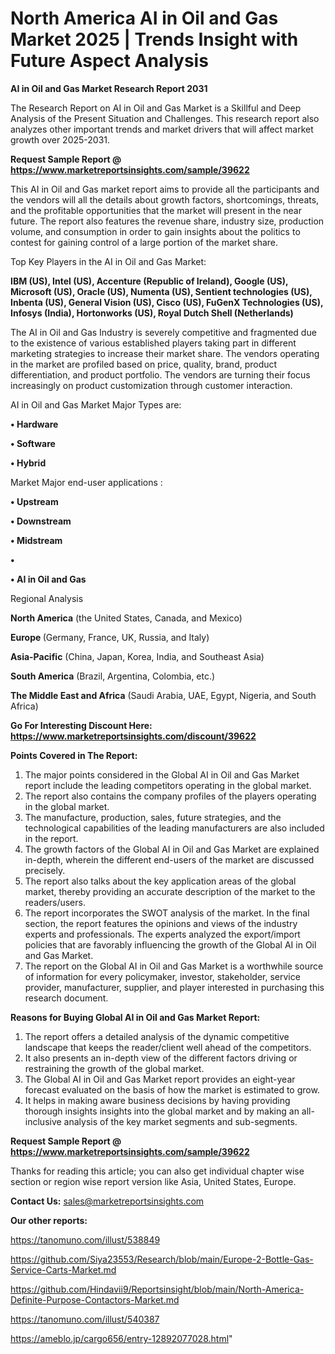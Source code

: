 # North America AI in Oil and Gas Market 2025 | Trends Insight with Future Aspect Analysis

<strong>AI in Oil and Gas Market Research Report 2031</strong>

The Research Report on AI in Oil and Gas Market is a Skillful and Deep Analysis of the Present Situation and Challenges. This research report also analyzes other important trends and market drivers that will affect market growth over 2025-2031.

<strong>Request Sample Report @ <a href=https://www.marketreportsinsights.com/sample/39622>https://www.marketreportsinsights.com/sample/39622</a></strong>

This AI in Oil and Gas market report aims to provide all the participants and the vendors will all the details about growth factors, shortcomings, threats, and the profitable opportunities that the market will present in the near future. The report also features the revenue share, industry size, production volume, and consumption in order to gain insights about the politics to contest for gaining control of a large portion of the market share.

Top Key Players in the AI in Oil and Gas Market:

<strong>IBM (US), Intel (US), Accenture (Republic of Ireland), Google (US), Microsoft (US), Oracle (US), Numenta (US), Sentient technologies (US), Inbenta (US), General Vision (US), Cisco (US), FuGenX Technologies (US), Infosys (India), Hortonworks (US), Royal Dutch Shell (Netherlands)</strong>

The AI in Oil and Gas Industry is severely competitive and fragmented due to the existence of various established players taking part in different marketing strategies to increase their market share. The vendors operating in the market are profiled based on price, quality, brand, product differentiation, and product portfolio. The vendors are turning their focus increasingly on product customization through customer interaction.

AI in Oil and Gas Market Major Types are:

<strong>•  Hardware

•  Software

•  Hybrid</strong>

Market Major end-user applications :

<strong>•  Upstream

•  Downstream

•  Midstream

•  

•  AI in Oil and Gas</strong>

Regional Analysis

</u><strong><b>North America</b></strong> (the United States, Canada, and Mexico)

<strong><b>Europe </b></strong>(Germany, France, UK, Russia, and Italy)

<strong><b>Asia-Pacific</b></strong> (China, Japan, Korea, India, and Southeast Asia)

<strong><b>South America</b></strong> (Brazil, Argentina, Colombia, etc.)

<strong><b>The Middle East and Africa</b></strong> (Saudi Arabia, UAE, Egypt, Nigeria, and South Africa)

<strong>Go For Interesting Discount Here: <a href=https://www.marketreportsinsights.com/discount/39622>https://www.marketreportsinsights.com/discount/39622</a></strong>

<strong>Points Covered in The Report:</strong>
<ol>
  <li>The major points considered in the Global AI in Oil and Gas Market report include the leading competitors operating in the global market.</li>
  <li>The report also contains the company profiles of the players operating in the global market.</li>
  <li>The manufacture, production, sales, future strategies, and the technological capabilities of the leading manufacturers are also included in the report.</li>
  <li>The growth factors of the Global AI in Oil and Gas Market are explained in-depth, wherein the different end-users of the market are discussed precisely.</li>
  <li>The report also talks about the key application areas of the global market, thereby providing an accurate description of the market to the readers/users.</li>
  <li>The report incorporates the SWOT analysis of the market. In the final section, the report features the opinions and views of the industry experts and professionals. The experts analyzed the export/import policies that are favorably influencing the growth of the Global AI in Oil and Gas Market.</li>
  <li>The report on the Global AI in Oil and Gas Market is a worthwhile source of information for every policymaker, investor, stakeholder, service provider, manufacturer, supplier, and player interested in purchasing this research document.</li>
</ol>
<strong>Reasons for Buying Global AI in Oil and Gas Market Report:</strong>

<ol>
  <li>The report offers a detailed analysis of the dynamic competitive landscape that keeps the reader/client well ahead of the competitors.</li>
  <li>It also presents an in-depth view of the different factors driving or restraining the growth of the global market.</li>
  <li>The Global AI in Oil and Gas Market report provides an eight-year forecast evaluated on the basis of how the market is estimated to grow.</li>
  <li>It helps in making aware business decisions by having providing thorough insights insights into the global market and by making an all-inclusive analysis of the key market segments and sub-segments.</li>
</ol>
<strong>Request Sample Report @ <a href=https://www.marketreportsinsights.com/sample/39622>https://www.marketreportsinsights.com/sample/39622</a></strong>


Thanks for reading this article; you can also get individual chapter wise section or region wise report version like Asia, United States, Europe.

<strong>Contact Us:</strong>
sales@marketreportsinsights.com

<strong>Our other reports:</strong>

<a href=https://tanomuno.com/illust/538849>https://tanomuno.com/illust/538849</a>

<a href=https://github.com/Siya23553/Research/blob/main/Europe-2-Bottle-Gas-Service-Carts-Market.md>https://github.com/Siya23553/Research/blob/main/Europe-2-Bottle-Gas-Service-Carts-Market.md</a>

<a href=https://github.com/Hindavii9/Reportsinsight/blob/main/North-America-Definite-Purpose-Contactors-Market.md>https://github.com/Hindavii9/Reportsinsight/blob/main/North-America-Definite-Purpose-Contactors-Market.md</a>

<a href=https://tanomuno.com/illust/540387>https://tanomuno.com/illust/540387</a>

<a href=https://ameblo.jp/cargo656/entry-12892077028.html>https://ameblo.jp/cargo656/entry-12892077028.html</a>"
